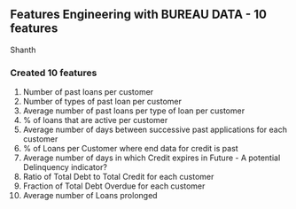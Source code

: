 ## Features Engineering with BUREAU DATA - 10 features

Shanth

### Created 10 features

1. Number of past loans per customer
2. Number of types of past loan per customer
3. Average number of past loans per type of loan per customer
4. % of loans that are active per customer
5. Average number of days between successive past applications for each customer
6. % of Loans per Customer where end data for credit is past
7. Average number of days in which Credit expires in Future - A potential Delinquency indicator?
8. Ratio of Total Debt to Total Credit for each customer
9. Fraction of Total Debt Overdue for each customer
10. Average number of Loans prolonged
